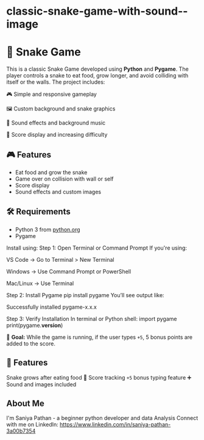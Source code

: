 # classic-snake-game-with-sound--image 
# 🐍 Snake Game
This is a classic Snake Game developed using **Python** and **Pygame**. The player controls a snake to eat food, grow longer, and avoid colliding with itself or the walls. The project includes:

🎮 Simple and responsive gameplay

🖼️ Custom background and snake graphics

🎵 Sound effects and background music

💾 Score display and increasing difficulty

## 🎮 Features
- Eat food and grow the snake
- Game over on collision with wall or self
- Score display
- Sound effects and custom images

## 🛠️ Requirements
- Python 3 from [python.org](https://www.python.org/)
- Pygame

Install using:
Step 1: Open Terminal or Command Prompt
If you're using:

VS Code → Go to Terminal > New Terminal

Windows → Use Command Prompt or PowerShell

Mac/Linux → Use Terminal

Step 2: Install Pygame
pip install pygame
You’ll see output like:

Successfully installed pygame-x.x.x

Step 3: Verify Installation
In terminal or Python shell:
import pygame
print(pygame.__version__)

🎯 **Goal:** While the game is running, if the user types `+5`, 5 bonus points are added to the score.

## 🚀 Features
 Snake grows after eating food 🍎
 Score tracking
`+5` bonus typing feature ➕
 Sound and images included

## About Me
I'm Saniya Pathan - a beginner python developer and data Analysis
Connect with me on LinkedIn: 
https://www.linkedin.com/in/saniya-pathan-3a00b7354

